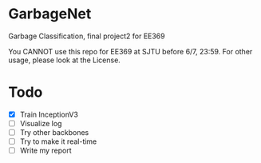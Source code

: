# GarbageNet
Garbage Classification, final project2 for EE369

You CANNOT use this repo for EE369 at SJTU before 6/7, 23:59. For other usage, please look at the License.

# Todo
- [x] Train InceptionV3
- [ ] Visualize log
- [ ] Try other backbones
- [ ] Try to make it real-time
- [ ] Write my report

